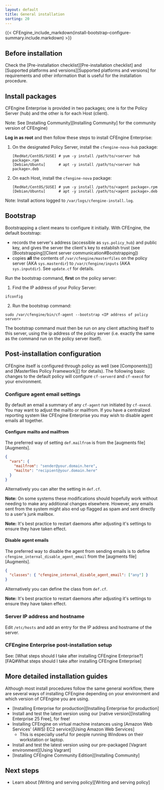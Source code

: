 ```yaml
---
layout: default
title: General installation
sorting: 20
---
```


{{< CFEngine_include_markdown(install-bootstrap-configure-summary.include.markdown) >}}

## Before installation

Check the [Pre-installation checklist][Pre-installation checklist] and [Supported platforms and versions][Supported platforms and versions] for requirements and other information that is useful for the installation procedure.

## Install packages

CFEngine Enterprise is provided in two packages; one is for the Policy
Server (hub) and the other is for each Host (client).

Note: See [Installing Community][Installing Community] for the community version of CFEngine)

**Log in as root** and then follow these steps to install CFEngine Enterprise:

1. On the designated Policy Server, install the `cfengine-nova-hub` package:

   ```
   [RedHat/CentOS/SUSE] # yum -y install /path/to/<server hub package>.rpm
   [Debian/Ubuntu]      # apt -y install /path/to/<server hub package>.deb
   ```

2. On each Host, install the `cfengine-nova` package:

   ```
   [RedHat/CentOS/SUSE] # yum -y install /path/to/<agent package>.rpm
   [Debian/Ubuntu]      # apt -y install /path/to/<agent package>.deb
   ```

Note: Install actions logged to `/var/logs/cfengine-install.log`.

## Bootstrap

Bootstrapping a client means to configure it initially. With CFEngine, the default bootstrap:

- records the server's address (accessible as `sys.policy_hub`) and public key, and gives the server the client's key to establish trust (see [Bootstrapping][Client server communication#Bootstrapping])
- copies **all** the contents of `/var/cfengine/masterfiles` on the policy server (AKA `sys.masterdir`) to `/var/cfengine/inputs` (AKA `sys.inputdir`). See `update.cf` for details.

Run the bootstrap command, **first** on the policy server:

1. Find the IP address of your Policy Server:

```command
ifconfig
```

2. Run the bootstrap command:

```command
sudo /var/cfengine/bin/cf-agent --bootstrap <IP address of policy server>
```

The bootstrap command must then be run on any client attaching itself to this server, using the ip address of the policy server (i.e. exactly the same as the command run on the policy server itself).

## Post-installation configuration

CFEngine itself is configured through policy as well (see [Components][] and
[Masterfiles Policy Framework][] for details). The following basic changes to the default policy will configure
`cf-serverd` and `cf-execd` for your environment.

### Configure agent email settings

By default an email a summary of any `cf-agent` run initiated by `cf-execd`. You
may want to adjust the mailto or mailfrom. If you have a centralized reporting
system like CFEngine Enterprise you may wish to disable agent emails all
together.

#### Configure mailto and mailfrom

The preferred way of setting `def.mailfrom` is from the
[augments file][Augments].

```json {file="def.json"}
{
  "vars": {
    "mailfrom": "sender@your.domain.here",
    "mailto": "recipient@your.domain.here"
  }
}
```

Alternatively you can alter the setting in `def.cf`.

**Note:** On some systems these modifications should hopefully work without
needing to make any additional changes elsewhere. However, any emails sent from
the system might also end up flagged as spam and sent directly to a user's junk
mailbox.

**Note:** It's best practice to restart daemons after adjusting it's settings to
ensure they have taken effect.

#### Disable agent emails

The preferred way to disable the agent from sending emails is to define
`cfengine_internal_disable_agent_email` from the [augments file][Augments].

```json {file="def.json"}
{
  "classes": { "cfengine_internal_disable_agent_email": ["any"] }
}
```

Alternatively you can define the class from `def.cf`.

**Note:** It's best practice to restart daemons after adjusting it's settings to
ensure they have taken effect.

### Server IP address and hostname

Edit `/etc/hosts` and add an entry for the IP address and hostname of the server.

### CFEngine Enterprise post-installation setup

See: [What steps should I take after installing CFEngine Enterprise?][FAQ#What steps should I take after installing CFEngine Enterprise]

## More detailed installation guides

Although most install procedures follow the same general workflow, there are several ways of installing CFEngine depending on your environment and which version of CFEngine you are using.

- [Installing Enterprise for production][Installing Enterprise for production]
- Install and test the latest version using our [native version][Installing Enterprise 25 Free], for free!
- Installing CFEngine on virtual machine instances using [Amazon Web Services' (AWS) EC2 service][Using Amazon Web Services]
  - This is especially useful for people running Windows on their workstation or laptop.
- Install and test the latest version using our pre-packaged [Vagrant environment][Using Vagrant]
- [Installing CFEngine Community Edition][Installing Community]

## Next steps

- Learn about [Writing and serving policy][Writing and serving policy]
